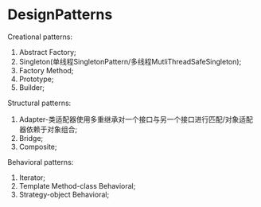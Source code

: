 # DesignPatterns
Creational patterns:
1. Abstract Factory;
2. Singleton(单线程SingletonPattern/多线程MutliThreadSafeSingleton);
3. Factory Method;
4. Prototype;
5. Builder;

Structural patterns:
1. Adapter-类适配器使用多重继承对一个接口与另一个接口进行匹配/对象适配器依赖于对象组合;
2. Bridge;
3. Composite;

Behavioral patterns:
1. Iterator;
2. Template Method-class Behavioral;
3. Strategy-object Behavioral;
